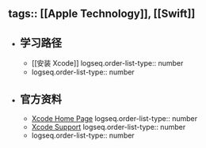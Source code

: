 tags:: [[Apple Technology]], [[Swift]]
---

- ## 学习路径
	- [[安装 Xcode]]
	  logseq.order-list-type:: number
	- logseq.order-list-type:: number
- ## 官方资料
	- [Xcode Home Page](https://developer.apple.com/xcode/)
	  logseq.order-list-type:: number
	- [Xcode Support](https://developer.apple.com/support/xcode/)
	  logseq.order-list-type:: number
	- logseq.order-list-type:: number